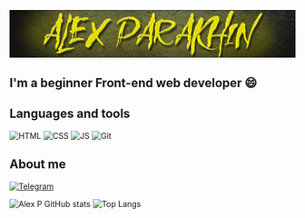 ![header](<https://github.com/alexparakhin/alexparakhin/blob/main/assets/black%20(1).jpg>)

## I'm a beginner Front-end web developer 😄

## Languages and tools

![HTML](https://img.shields.io/badge/-HTML-black?style=for-the-badge&logo=html5)
![CSS](https://img.shields.io/badge/-CSS-black?style=for-the-badge&logo=css3)
![JS](https://img.shields.io/badge/-JavaScript-black?style=for-the-badge&logo=javascript)
![Git](https://img.shields.io/badge/-Git-black?style=for-the-badge&logo=git)

## About me

[![Telegram](https://img.shields.io/badge/-Telegram-black?style=for-the-badge&logo=telegram)](https://t.me/alexparakhin)

![Alex P GitHub stats](https://github-readme-stats.vercel.app/api?username=alexparakhin&show_icons=true&theme=dark&card_width300)
![Top Langs](https://github-readme-stats.vercel.app/api/top-langs/?username=alexparakhin&layout=compact)
